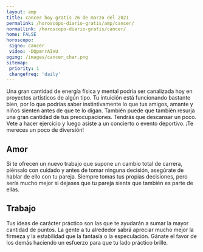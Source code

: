 ```yaml
---
layout: amp
title: cancer hoy gratis 26 de marzo del 2021 
permalink: /horoscopo-diario-gratis/amp/cancer/
normallink: /horoscopo-diario-gratis/cancer/
home: FALSE
horoscopo:
 signo: cancer
 video: -DQpmrrAIeU
ogimg: /images/cancer_char.png
sitemap:
 priority: 1
 changefreq: 'daily'
---
```



Una gran cantidad de energía física y mental podría ser canalizada hoy en proyectos artísticos de algún tipo. Tu intuición está funcionando bastante bien, por lo que podrías saber instintivamente lo que tus amigos, amante y niños sienten antes de que te lo digan. También puede que también resurja una gran cantidad de tus preocupaciones. Tendrás que descansar un poco. Vete a hacer ejercicio y luego asiste a un concierto o evento deportivo. ¡Te mereces un poco de diversión!

## Amor

Si te ofrecen un nuevo trabajo que supone un cambio total de carrera, piénsalo con cuidado y antes de tomar ninguna decisión, asegúrate de hablar de ello con tu pareja. Siempre tomas tus propias decisiones, pero sería mucho mejor si dejases que tu pareja sienta que también es parte de ellas.

## Trabajo

Tus ideas de carácter práctico son las que te ayudarán a sumar la mayor cantidad de puntos. La gente a tu alrededor sabrá apreciar mucho mejor la firmeza y la estabilidad que la fantasía o la especulación. Gánate el favor de los demás haciendo un esfuerzo para que tu lado práctico brille.